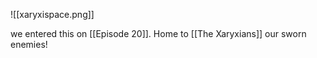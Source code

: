 ![[xaryxispace.png]]

we entered this on [[Episode 20]]. Home to [[The Xaryxians]] our sworn enemies!
